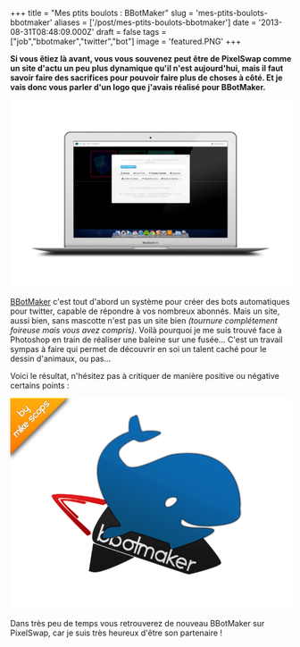 +++
title = "Mes ptits boulots : BBotMaker"
slug = 'mes-ptits-boulots-bbotmaker'
aliases = ['/post/mes-ptits-boulots-bbotmaker']
date = '2013-08-31T08:48:09.000Z'
draft = false
tags = ["job","bbotmaker","twitter","bot"]
image = 'featured.PNG'
+++

**Si vous êtiez là avant, vous vous souvenez peut être de PixelSwap comme un site d'actu un peu plus dynamique qu'il n'est aujourd'hui, mais il faut savoir faire des sacrifices pour pouvoir faire plus de choses à côté. Et je vais donc vous parler d'un logo que j'avais réalisé pour BBotMaker.**

![](Apple-MacBook-bbot.png)

[BBotMaker](http://bbotmaker.com) c'est tout d'abord un système pour créer des bots automatiques pour twitter, capable de répondre à vos nombreux abonnés. Mais un site, aussi bien, sans mascotte n'est pas un site bien _(tournure complétement foireuse mais vous avez compris)_. Voilà pourquoi je me suis trouvé face à Photoshop en train de réaliser une baleine sur une fusée... C'est un travail sympas à faire qui permet de découvrir en soi un talent caché pour le dessin d'animaux, ou pas...

Voici le résultat, n'hésitez pas à critiquer de manière positive ou négative certains points :

![](bbotmaker-spons.png)

Dans très peu de temps vous retrouverez de nouveau BBotMaker sur PixelSwap, car je suis très heureux d'être son partenaire !
